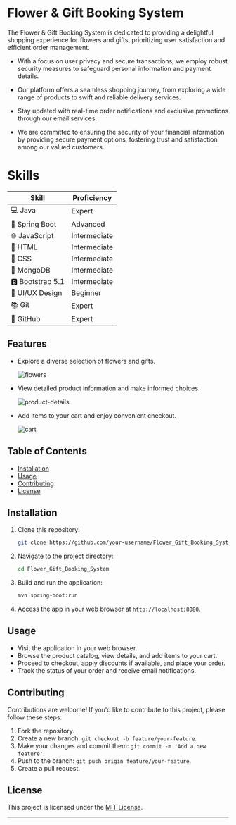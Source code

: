 

# Flower & Gift Booking System

The Flower & Gift Booking System is dedicated to providing a delightful shopping experience for flowers and gifts, prioritizing user satisfaction and efficient order management.

- With a focus on user privacy and secure transactions, we employ robust security measures to safeguard personal information and payment details.

- Our platform offers a seamless shopping journey, from exploring a wide range of products to swift and reliable delivery services.

- Stay updated with real-time order notifications and exclusive promotions through our email services.

- We are committed to ensuring the security of your financial information by providing secure payment options, fostering trust and satisfaction among our valued customers.

# Skills

| Skill                   | Proficiency   |
|-------------------------|---------------|
| 💻 Java                  | Expert        |
| 🚀 Spring Boot           | Advanced      |
| 🌐 JavaScript           | Intermediate  |
| 📄 HTML                 | Intermediate  |
| 💅 CSS                  | Intermediate  |
| 📁 MongoDB              | Intermediate  |
| 🅱️ Bootstrap 5.1       | Intermediate  |
| 🎨 UI/UX Design         | Beginner      |
| 📚 Git                  | Expert        |
| 💼 GitHub               | Expert        |

## Features

- Explore a diverse selection of flowers and gifts.
  
  ![flowers](<URL_TO_FLOWER_IMAGE>)

- View detailed product information and make informed choices.

  ![product-details](<URL_TO_PRODUCT_DETAILS_IMAGE>)

- Add items to your cart and enjoy convenient checkout.

  ![cart](<URL_TO_CART_IMAGE>)

## Table of Contents

- [Installation](#installation)
- [Usage](#usage)
- [Contributing](#contributing)
- [License](#license)

## Installation

1. Clone this repository:

   ```bash
   git clone https://github.com/your-username/Flower_Gift_Booking_System.git
   ```

2. Navigate to the project directory:

   ```bash
   cd Flower_Gift_Booking_System
   ```

3. Build and run the application:

   ```bash
   mvn spring-boot:run
   ```

4. Access the app in your web browser at `http://localhost:8080`.

## Usage

- Visit the application in your web browser.
- Browse the product catalog, view details, and add items to your cart.
- Proceed to checkout, apply discounts if available, and place your order.
- Track the status of your order and receive email notifications.

## Contributing

Contributions are welcome! If you'd like to contribute to this project, please follow these steps:

1. Fork the repository.
2. Create a new branch: `git checkout -b feature/your-feature`.
3. Make your changes and commit them: `git commit -m 'Add a new feature'`.
4. Push to the branch: `git push origin feature/your-feature`.
5. Create a pull request.

## License

This project is licensed under the [MIT License](LICENSE).

---
